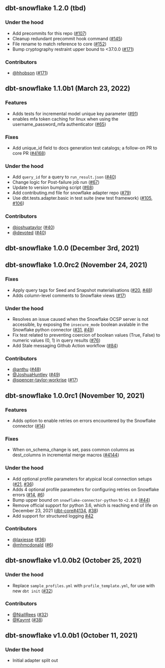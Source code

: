 ## dbt-snowflake 1.2.0 (tbd)

### Under the hood
- Add precommits for this repo ([#107](https://github.com/dbt-labs/dbt-snowflake/pull/107))
- Cleanup redundant precommit hook command ([#145](https://github.com/dbt-labs/dbt-snowflake/pull/145))
- File rename to match reference to core ([#152](https://github.com/dbt-labs/dbt-snowflake/pull/152))
- Bump cryptography restraint upper bound to <37.0.0 ([#171](https://github.com/dbt-labs/dbt-snowflake/pull/171))

### Contributors
- [@hhobson](https://github.com/hhobson) ([#171](https://github.com/dbt-labs/dbt-snowflake/pull/171))

## dbt-snowflake 1.1.0b1 (March 23, 2022)

### Features
- Adds tests for incremental model unique key parameter ([#91](https://github.com/dbt-labs/dbt-snowflake/issues/91))
- enables mfa token caching for linux when using the username_password_mfa authenticator ([#65](https://github.com/dbt-labs/dbt-snowflake/pull/65))

### Fixes
- Add unique\_id field to docs generation test catalogs; a follow-on PR to core PR ([#4168](https://github.com/dbt-labs/dbt-core/pull/4618))

### Under the hood
- Add `query_id` for a query to `run_result.json` ([#40](https://github.com/dbt-labs/dbt-snowflake/pull/40))
- Change logic for Post-failure job run ([#67](https://github.com/dbt-labs/dbt-snowflake/pull/67))
- Update to version bumping script ([#68](https://github.com/dbt-labs/dbt-snowflake/pull/68))
- Add contributing.md file for snowflake adapter repo ([#79](https://github.com/dbt-labs/dbt-snowflake/pull/79))
- Use dbt.tests.adapter.basic in test suite (new test framework) ([#105](https://github.com/dbt-labs/dbt-snowflake/issues/105), [#106](https://github.com/dbt-labs/dbt-snowflake/pull/106))

### Contributors
- [@joshuataylor](https://github.com/joshuataylor) ([#40](https://github.com/dbt-labs/dbt-snowflake/pull/40))
- [@devoted](https://github.com/devoted) ([#40](https://github.com/dbt-labs/dbt-snowflake/pull/40))

## dbt-snowflake 1.0.0 (December 3rd, 2021)

## dbt-snowflake 1.0.0rc2 (November 24, 2021)

### Fixes
- Apply query tags for Seed and Snapshot materialisations ([#20](https://github.com/dbt-labs/dbt-snowflake/issues/20), [#48](https://github.com/dbt-labs/dbt-snowflake/issues/48))
- Adds column-level comments to Snowflake views ([#17](https://github.com/dbt-labs/dbt-snowflake/issues/17))

### Under the hood
- Resolves an issue caused when the Snowflake OCSP server is not accessible, by exposing the `insecure_mode` boolean avalable in the Snowflake python connector ([#31](https://github.com/dbt-labs/dbt-snowflake/issues/31), [#49](https://github.com/dbt-labs/dbt-snowflake/pull/49))
- Fix test related to preventing coercion of boolean values (True, False) to numeric values (0, 1) in query results ([#76](https://github.com/dbt-labs/dbt-snowflake/issues/76))
- Add Stale messaging Github Action workflow ([#84](https://github.com/dbt-labs/dbt-snowflake/pull/84))


### Contributors
- [@anthu](https://github.com/anthu) ([#48](https://github.com/dbt-labs/dbt-snowflake/pull/48))
- [@JoshuaHuntley](https://github.com/JoshuaHuntley) ([#49](https://github.com/dbt-labs/dbt-snowflake/pull/49))
- [@spencer-taylor-workrise](https://github.com/spencer-taylor-workrise) ([#17](https://github.com/dbt-labs/dbt-snowflake/issues/17))

## dbt-snowflake 1.0.0rc1 (November 10, 2021)

### Features
- Adds option to enable retries on errors encountered by the Snowflake connector ([#14](https://github.com/dbt-labs/dbt-snowflake/issues/14))

### Fixes
- When on_schema_change is set, pass common columns as dest_columns in incremental merge macros ([#4144](https://github.com/dbt-labs/dbt-core/issues/4144))

### Under the hood
- Add optional profile parameters for atypical local connection setups ([#21](https://github.com/dbt-labs/dbt-snowflake/issues/21), [#36](https://github.com/dbt-labs/dbt-snowflake/pull/36))
- Adds 4 optional profile parameters for configuring retries on Snowflake errors ([#14](https://github.com/dbt-labs/dbt-snowflake/issues/14), [#6](https://github.com/dbt-labs/dbt-snowflake/pull/6))
- Bump upper bound on `snowflake-connector-python` to `<2.8.0` ([#44](https://github.com/dbt-labs/dbt-snowflake/pull/44))
- Remove official support for python 3.6, which is reaching end of life on December 23, 2021 ([dbt-core#4134](https://github.com/dbt-labs/dbt-core/issues/4134), [#38](https://github.com/dbt-labs/dbt-snowflake/pull/45))
- Add support for structured logging [#42](https://github.com/dbt-labs/dbt-snowflake/pull/42)

### Contributors
- [@laxjesse](https://github.com/laxjesse) ([#36](https://github.com/dbt-labs/dbt-snowflake/pull/36))
- [@mhmcdonald](https://github.com/mhmcdonald) ([#6](https://github.com/dbt-labs/dbt-snowflake/pull/6))

## dbt-snowflake v1.0.0b2 (October 25, 2021)

### Under the hood
- Replace `sample_profiles.yml` with `profile_template.yml`, for use with new `dbt init` ([#32](https://github.com/dbt-labs/dbt-snowflake/pull/32))

### Contributors
- [@NiallRees](https://github.com/NiallRees) ([#32](https://github.com/dbt-labs/dbt-snowflake/pull/32))
- [@Kayrnt](https://github.com/Kayrnt) ([#38](https://github.com/dbt-labs/dbt-snowflake/pull/38))

## dbt-snowflake v1.0.0b1 (October 11, 2021)

### Under the hood

- Initial adapter split out
